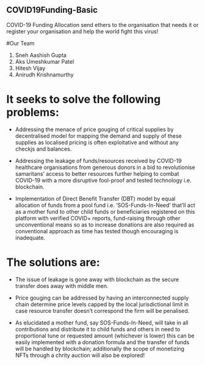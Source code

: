## COVID19Funding-Basic

COVID-19 Funding Allocation send ethers to the organisation that needs it or register your organisation and help the world fight this virus!

#Our Team

1. Sneh Aashish Gupta
2. Aks Umeshkumar Patel
3. Hitesh Vijay
4. Anirudh Krishnamurthy

# It seeks to solve the following problems:

- Addressing the menace of price gouging of critical supplies by decentralised model for mapping the demand and supply of these supplies as localised pricing is often exploitative and without any checkjs and balances.

- Addressing the leakage of funds/resources received by COVID-19 healthcare organisations from generous donors in a bid to revolutionise samaritans’ access to better resources further helping to combat COVID-19 with a more disruptive fool-proof and tested technology i.e. blockchain.

- Implementation of Direct Benefit Transfer (DBT) model by equal allocation of funds from a pool fund i.e. ‘SOS-Funds-In-Need’ that’ll act as a mother fund to other child funds or beneficiaries registered on this platform with verified COVID+ reports, fund-raising through other unconventional means so as to increase donations are also required as conventional approach as time has tested though encouraging is inadequate.

# The solutions are:

- The issue of leakage is gone away with blockchain as the secure transfer does away with middle men.

- Price gouging can be addressed by having an interconnected supply chain determine price levels capped   by the local jurisdictional limit in case resource  transfer doesn’t correspond the firm will be penalised.

- As elucidated a mother fund, say SOS-Funds-In-Need, will take in all contributions and distribute it to child funds and others in need to proportional tune or requested amount (whichever is lower) this can be easily implemented with a donation formula and the transfer of funds will be handled by blockchain; additionally the scope of monetizing NFTs through a chrity auction will also be explored!
